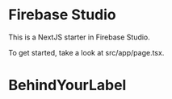 # Firebase Studio

This is a NextJS starter in Firebase Studio.

To get started, take a look at src/app/page.tsx.
# BehindYourLabel
